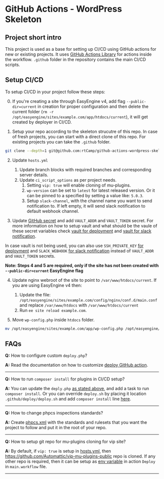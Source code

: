 # GitHub Actions - WordPress Skeleton
    
## Project short intro
This project is used as a base for setting up CI/CD using GitHub actions for new or existing projects. It uses [GitHub Actions Library](https://github.com/rtCamp/github-actions-library) for actions inside the workflow. `.github` folder in the repository contains the main CI/CD scripts.

## Setup CI/CD
To setup CI/CD in your project follow these steps:

0. If you're creating a site through EasyEngine v4, add flag `--public-dir=current` in creation for proper configuration and then delete the current folder (`rm -r /opt/easyengine/sites/example.com/app/htdocs/current`), it will get created by deployer in CI/CD.

1. Setup your repo according to the skeleton strucutre of this repo. In case of fresh projects, you can start with a direct clone of this repo. For existing projects you can take the `.github` folder.

```bash
git clone --depth=1 git@github.com:rtCamp/github-actions-wordpress-skeleton.git
```

2. Update `hosts.yml`
    1. Update branch blocks with required branches and corresponding server details.
    2. Update `ci_script_options` as per project needs.
        1. Setting `vip: true` will enable cloning of mu-plugins.
        2. `wp-version` can be set to `latest` for latest released version. Or it can be pinned to a specified by setting a value like: `5.0.3`.
        3. Setup `slack-channel`, with the channel name you want to send notification to. If left empty, it will send slack notification to default webhook channel.

3. Update [GitHub secret](https://developer.github.com/actions/creating-workflows/storing-secrets/) and add `VAULT_ADDR` and `VAULT_TOKEN` secret. For more information on how to setup vault and what should be the vaule of these secret variables check [vault for deployment](https://github.com/rtCamp/action-wordpress-deploy#vault) and [vault for slack notification](https://github.com/rtCamp/action-slack-notify#additional-vault-support).

In case vault is not being used, you can also use `SSH_PRIVATE_KEY` [for deployment](https://github.com/rtCamp/action-wordpress-deploy#installation) and `SLACK_WEBHOOK` [for slack notification](https://github.com/rtCamp/action-slack-notify#installation) instead of `VAULT_ADDR` and `VAULT_TOKEN` secrets.

**Note: Steps 4 and 5 are required, only if the site has not been created with `--public-dir=current` EasyEngine flag**

4. Update nginx webroot of the site to point to `/var/www/htdocs/current`. 
If you are using EasyEngine v4 then:
    1. Update the file: `/opt/easyengine/sites/example.com/config/nginx/conf.d/main.conf` and replace `/var/www/htdocs` with `/var/www/htdocs/current`
    2. Run `ee site reload example.com`.

5. Move `wp-config.php` inside `htdocs` folder.
```bash
mv /opt/easyengine/sites/example.com/app/wp-config.php /opt/easyengine/sites/example.com/app/htdocs/wp-config.php 
```

## FAQs

**Q:** How to configure custom `deploy.php`?

**A:** Read the documentation on how to customize [deploy GitHub action](https://github.com/rtCamp/action-wordpress-deploy#customize-the-action).

----

**Q:** How to run `composer install` for plugins in CI/CD setup?

**A:** You can update the `deply.php` [as stated above](https://github.com/rtCamp/action-wordpress-deploy#customize-the-action), and add a task to run `composer install`. Or you can override `deploy.sh` by placing it location `.github/deploy/deploy.sh` and add `composer install` line [here](https://github.com/rtCamp/action-wordpress-deploy/blob/d07e406998515955b83fea87f7ed635647187489/deploy.sh#L85).

----

**Q:** How to change phpcs inspections standards?

**A:** Create [phpcs.xml](https://github.com/rtCamp/github-actions-wordpress-skeleton/blob/master/phpcs.xml) with the standards and rulesets that you want the project to follow and put it in the root of your repo.

----

**Q:** How to setup git repo for mu-plugins cloning for vip site?

**A:** By default, if `vip: true` is setup in [hosts.yml](https://github.com/rtCamp/github-actions-wordpress-skeleton/blob/c642c5076fe3ece90be9135e2e7373b8a77c0862/.github/hosts.yml#L43), then https://github.com/Automattic/vip-mu-plugins-public repo is cloned. If any other repo is required, then it can be setup as [env variable](https://github.com/rtCamp/action-wordpress-deploy#environment-variables) in action `Deploy` in `main.workflow` file. 

----
